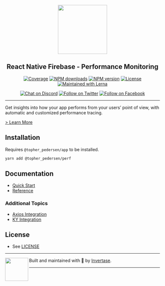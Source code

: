 <p align="center">
  <a href="https://rnfirebase.io">
    <img width="160px" src="https://i.imgur.com/JIyBtKW.png"><br/>
  </a>
  <h2 align="center">React Native Firebase - Performance Monitoring</h2>
</p>

<p align="center">
  <a href="https://api.rnfirebase.io/coverage/perf/detail"><img src="https://api.rnfirebase.io/coverage/perf/badge?style=flat-square" alt="Coverage"></a>
  <a href="https://www.npmjs.com/package/@topher_pedersen/perf"><img src="https://img.shields.io/npm/dm/@topher_pedersen/perf.svg?style=flat-square" alt="NPM downloads"></a>
  <a href="https://www.npmjs.com/package/@topher_pedersen/perf"><img src="https://img.shields.io/npm/v/@topher_pedersen/perf.svg?style=flat-square" alt="NPM version"></a>
  <a href="/LICENSE"><img src="https://img.shields.io/npm/l/react-native-firebase.svg?style=flat-square" alt="License"></a>
  <a href="https://lerna.js.org/"><img src="https://img.shields.io/badge/maintained%20with-lerna-cc00ff.svg?style=flat-square" alt="Maintained with Lerna"></a>
</p>

<p align="center">
  <a href="https://invertase.link/discord"><img src="https://img.shields.io/discord/295953187817521152.svg?style=flat-square&colorA=7289da&label=Chat%20on%20Discord" alt="Chat on Discord"></a>
  <a href="https://twitter.com/rnfirebase"><img src="https://img.shields.io/twitter/follow/rnfirebase.svg?style=flat-square&colorA=1da1f2&colorB=&label=Follow%20on%20Twitter" alt="Follow on Twitter"></a>
  <a href="https://www.facebook.com/groups/rnfirebase"><img src="https://img.shields.io/badge/Follow%20on%20Facebook-4172B8?logo=facebook&style=flat-square&logoColor=fff" alt="Follow on Facebook"></a>
</p>

---

Get insights into how your app performs from your users’ point of view, with automatic and customized performance tracing.

[> Learn More](https://firebase.google.com/products/performance/)

## Installation

Requires `@topher_pedersen/app` to be installed.

```bash
yarn add @topher_pedersen/perf
```

## Documentation

- [Quick Start](https://rnfirebase.io/perf/usage)
- [Reference](https://rnfirebase.io/reference/perf)

### Additional Topics

- [Axios Integration](https://rnfirebase.io/perf/axios-integration)
- [KY Integration](https://rnfirebase.io/perf/ky-integration)

## License

- See [LICENSE](/LICENSE)

---

<p>
  <img align="left" width="75px" src="https://static.invertase.io/assets/invertase-logo-small.png">
  <p align="left">
    Built and maintained with 💛 by <a href="https://invertase.io">Invertase</a>.
  </p>
</p>

---
